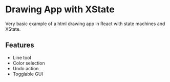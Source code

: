 # Drawing App with XState

Very basic example of a html drawing app in React with state machines and XState.

## Features

- Line tool
- Color selection
- Undo action
- Togglable GUI
